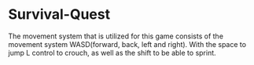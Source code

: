 # Survival-Quest
The movement system that is utilized for this game consists of the movement system WASD(forward, back, left and right). With the space to jump L control to crouch, as well as the shift to be able to sprint.
